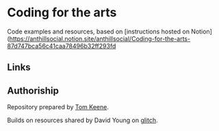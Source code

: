 # Coding for the arts
Code examples and resources, based on 
[instructions hosted on Notion](https://anthillsocial.notion.site/anthillsocial/Coding-for-the-arts-87d747bca56c41caa78496b32ff293fd</p>

## Links 

## Authoriship
Repository prepared by [Tom Keene](www.theanthillsocial.co.uk).      

Builds on resources shared by David Young
on [glitch](https://glitch.com/@ma1805/).
